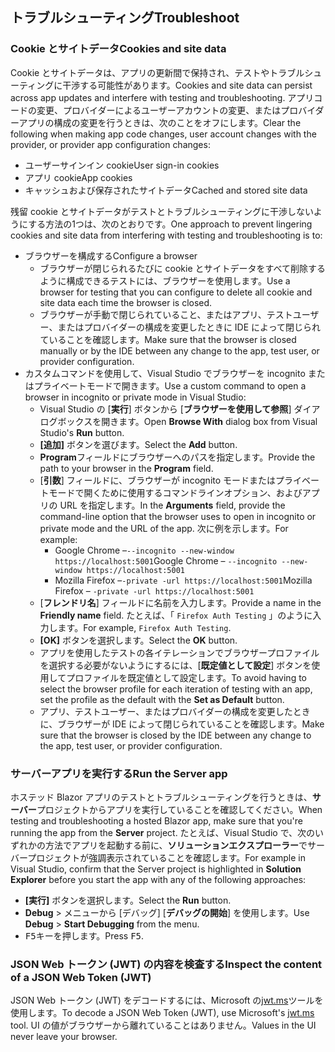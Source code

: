 ## <a name="troubleshoot"></a><span data-ttu-id="1a759-101">トラブルシューティング</span><span class="sxs-lookup"><span data-stu-id="1a759-101">Troubleshoot</span></span>

### <a name="cookies-and-site-data"></a><span data-ttu-id="1a759-102">Cookie とサイトデータ</span><span class="sxs-lookup"><span data-stu-id="1a759-102">Cookies and site data</span></span>

<span data-ttu-id="1a759-103">Cookie とサイトデータは、アプリの更新間で保持され、テストやトラブルシューティングに干渉する可能性があります。</span><span class="sxs-lookup"><span data-stu-id="1a759-103">Cookies and site data can persist across app updates and interfere with testing and troubleshooting.</span></span> <span data-ttu-id="1a759-104">アプリコードの変更、プロバイダーによるユーザーアカウントの変更、またはプロバイダーアプリの構成の変更を行うときは、次のことをオフにします。</span><span class="sxs-lookup"><span data-stu-id="1a759-104">Clear the following when making app code changes, user account changes with the provider, or provider app configuration changes:</span></span>

* <span data-ttu-id="1a759-105">ユーザーサインイン cookie</span><span class="sxs-lookup"><span data-stu-id="1a759-105">User sign-in cookies</span></span>
* <span data-ttu-id="1a759-106">アプリ cookie</span><span class="sxs-lookup"><span data-stu-id="1a759-106">App cookies</span></span>
* <span data-ttu-id="1a759-107">キャッシュおよび保存されたサイトデータ</span><span class="sxs-lookup"><span data-stu-id="1a759-107">Cached and stored site data</span></span>

<span data-ttu-id="1a759-108">残留 cookie とサイトデータがテストとトラブルシューティングに干渉しないようにする方法の1つは、次のとおりです。</span><span class="sxs-lookup"><span data-stu-id="1a759-108">One approach to prevent lingering cookies and site data from interfering with testing and troubleshooting is to:</span></span>

* <span data-ttu-id="1a759-109">ブラウザーを構成する</span><span class="sxs-lookup"><span data-stu-id="1a759-109">Configure a browser</span></span>
  * <span data-ttu-id="1a759-110">ブラウザーが閉じられるたびに cookie とサイトデータをすべて削除するように構成できるテストには、ブラウザーを使用します。</span><span class="sxs-lookup"><span data-stu-id="1a759-110">Use a browser for testing that you can configure to delete all cookie and site data each time the browser is closed.</span></span>
  * <span data-ttu-id="1a759-111">ブラウザーが手動で閉じられていること、またはアプリ、テストユーザー、またはプロバイダーの構成を変更したときに IDE によって閉じられていることを確認します。</span><span class="sxs-lookup"><span data-stu-id="1a759-111">Make sure that the browser is closed manually or by the IDE between any change to the app, test user, or provider configuration.</span></span>
* <span data-ttu-id="1a759-112">カスタムコマンドを使用して、Visual Studio でブラウザーを incognito またはプライベートモードで開きます。</span><span class="sxs-lookup"><span data-stu-id="1a759-112">Use a custom command to open a browser in incognito or private mode in Visual Studio:</span></span>
  * <span data-ttu-id="1a759-113">Visual Studio の [**実行**] ボタンから [**ブラウザーを使用して参照**] ダイアログボックスを開きます。</span><span class="sxs-lookup"><span data-stu-id="1a759-113">Open **Browse With** dialog box from Visual Studio's **Run** button.</span></span>
  * <span data-ttu-id="1a759-114">**[追加]** ボタンを選びます。</span><span class="sxs-lookup"><span data-stu-id="1a759-114">Select the **Add** button.</span></span>
  * <span data-ttu-id="1a759-115">**Program**フィールドにブラウザーへのパスを指定します。</span><span class="sxs-lookup"><span data-stu-id="1a759-115">Provide the path to your browser in the **Program** field.</span></span>
  * <span data-ttu-id="1a759-116">[**引数**] フィールドに、ブラウザーが incognito モードまたはプライベートモードで開くために使用するコマンドラインオプション、およびアプリの URL を指定します。</span><span class="sxs-lookup"><span data-stu-id="1a759-116">In the **Arguments** field, provide the command-line option that the browser uses to open in incognito or private mode and the URL of the app.</span></span> <span data-ttu-id="1a759-117">次に例を示します。</span><span class="sxs-lookup"><span data-stu-id="1a759-117">For example:</span></span>
    * <span data-ttu-id="1a759-118">Google Chrome &ndash;`--incognito --new-window https://localhost:5001`</span><span class="sxs-lookup"><span data-stu-id="1a759-118">Google Chrome &ndash; `--incognito --new-window https://localhost:5001`</span></span>
    * <span data-ttu-id="1a759-119">Mozilla Firefox &ndash;`-private -url https://localhost:5001`</span><span class="sxs-lookup"><span data-stu-id="1a759-119">Mozilla Firefox &ndash; `-private -url https://localhost:5001`</span></span>
  * <span data-ttu-id="1a759-120">[**フレンドリ名**] フィールドに名前を入力します。</span><span class="sxs-lookup"><span data-stu-id="1a759-120">Provide a name in the **Friendly name** field.</span></span> <span data-ttu-id="1a759-121">たとえば、「 `Firefox Auth Testing` 」のように入力します。</span><span class="sxs-lookup"><span data-stu-id="1a759-121">For example, `Firefox Auth Testing`.</span></span>
  * <span data-ttu-id="1a759-122">**[OK]** ボタンを選択します。</span><span class="sxs-lookup"><span data-stu-id="1a759-122">Select the **OK** button.</span></span>
  * <span data-ttu-id="1a759-123">アプリを使用したテストの各イテレーションでブラウザープロファイルを選択する必要がないようにするには、[**既定値として設定**] ボタンを使用してプロファイルを既定値として設定します。</span><span class="sxs-lookup"><span data-stu-id="1a759-123">To avoid having to select the browser profile for each iteration of testing with an app, set the profile as the default with the **Set as Default** button.</span></span>
  * <span data-ttu-id="1a759-124">アプリ、テストユーザー、またはプロバイダーの構成を変更したときに、ブラウザーが IDE によって閉じられていることを確認します。</span><span class="sxs-lookup"><span data-stu-id="1a759-124">Make sure that the browser is closed by the IDE between any change to the app, test user, or provider configuration.</span></span>

### <a name="run-the-server-app"></a><span data-ttu-id="1a759-125">サーバーアプリを実行する</span><span class="sxs-lookup"><span data-stu-id="1a759-125">Run the Server app</span></span>

<span data-ttu-id="1a759-126">ホステッド Blazor アプリのテストとトラブルシューティングを行うときは、**サーバー**プロジェクトからアプリを実行していることを確認してください。</span><span class="sxs-lookup"><span data-stu-id="1a759-126">When testing and troubleshooting a hosted Blazor app, make sure that you're running the app from the **Server** project.</span></span> <span data-ttu-id="1a759-127">たとえば、Visual Studio で、次のいずれかの方法でアプリを起動する前に、**ソリューションエクスプローラー**でサーバープロジェクトが強調表示されていることを確認します。</span><span class="sxs-lookup"><span data-stu-id="1a759-127">For example in Visual Studio, confirm that the Server project is highlighted in **Solution Explorer** before you start the app with any of the following approaches:</span></span>

* <span data-ttu-id="1a759-128">**[実行]** ボタンを選択します。</span><span class="sxs-lookup"><span data-stu-id="1a759-128">Select the **Run** button.</span></span>
* <span data-ttu-id="1a759-129">**Debug**  >  メニューから [デバッグ] [**デバッグの開始**] を使用します。</span><span class="sxs-lookup"><span data-stu-id="1a759-129">Use **Debug** > **Start Debugging** from the menu.</span></span>
* <span data-ttu-id="1a759-130"><kbd>F5</kbd>キーを押します。</span><span class="sxs-lookup"><span data-stu-id="1a759-130">Press <kbd>F5</kbd>.</span></span>

### <a name="inspect-the-content-of-a-json-web-token-jwt"></a><span data-ttu-id="1a759-131">JSON Web トークン (JWT) の内容を検査する</span><span class="sxs-lookup"><span data-stu-id="1a759-131">Inspect the content of a JSON Web Token (JWT)</span></span>

<span data-ttu-id="1a759-132">JSON Web トークン (JWT) をデコードするには、Microsoft の[jwt.ms](https://jwt.ms/)ツールを使用します。</span><span class="sxs-lookup"><span data-stu-id="1a759-132">To decode a JSON Web Token (JWT), use Microsoft's [jwt.ms](https://jwt.ms/) tool.</span></span> <span data-ttu-id="1a759-133">UI の値がブラウザーから離れていることはありません。</span><span class="sxs-lookup"><span data-stu-id="1a759-133">Values in the UI never leave your browser.</span></span>
